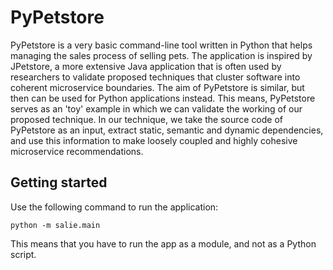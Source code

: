 
# PyPetstore

PyPetstore is a very basic command-line tool written in Python that helps managing the sales process of selling pets. The application is inspired by JPetstore, a more extensive Java application that is often used by researchers to validate proposed techniques that cluster software into coherent microservice boundaries. The aim of PyPetstore is similar, but then can be used for Python applications instead. This means, PyPetstore serves as an 'toy' example in which we can validate the working of our proposed technique. In our technique, we take the source code of PyPetstore as an input, extract static, semantic and dynamic dependencies, and use this information to make loosely coupled and highly cohesive microservice recommendations. 

## Getting started
Use the following command to run the application:

`python -m salie.main`

This means that you have to run the app as a module, and not as a Python script.
